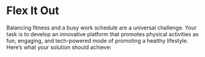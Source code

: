 # Flex It Out
Balancing fitness and a busy work schedule are a universal challenge. Your task is to develop an innovative  platform that promotes physical activities as fun, engaging, and tech-powered mode of promoting a healthy  lifestyle. Here’s what your solution should achieve:
